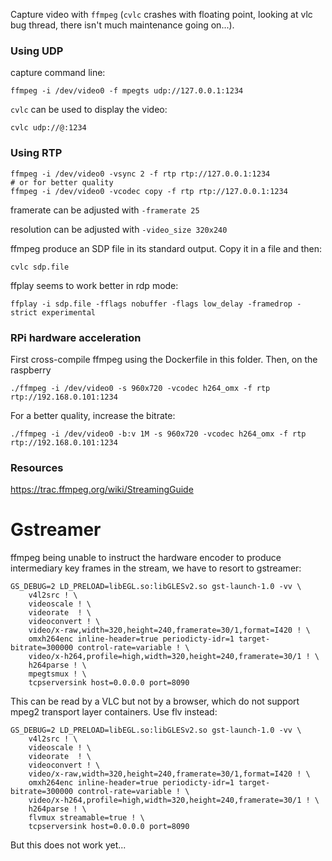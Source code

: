 
Capture video with `ffmpeg` (`cvlc` crashes with floating point, looking at vlc bug
thread, there isn't much maintenance going on...).

### Using UDP

capture command line:
```
ffmpeg -i /dev/video0 -f mpegts udp://127.0.0.1:1234
```

`cvlc` can be used to display the video:
```
cvlc udp://@:1234
```

### Using RTP

```
ffmpeg -i /dev/video0 -vsync 2 -f rtp rtp://127.0.0.1:1234
# or for better quality
ffmpeg -i /dev/video0 -vcodec copy -f rtp rtp://127.0.0.1:1234
```

framerate can be adjusted with `-framerate 25`

resolution can be adjusted with `-video_size 320x240`

ffmpeg produce an SDP file in its standard output. Copy it in a file and then:
```
cvlc sdp.file
```

ffplay seems to work better in rdp mode:
```
ffplay -i sdp.file -fflags nobuffer -flags low_delay -framedrop -strict experimental
```

### RPi hardware acceleration

First cross-compile ffmpeg using the Dockerfile in this folder.
Then, on the raspberry
```
./ffmpeg -i /dev/video0 -s 960x720 -vcodec h264_omx -f rtp rtp://192.168.0.101:1234
```

For a better quality, increase the bitrate:
```
./ffmpeg -i /dev/video0 -b:v 1M -s 960x720 -vcodec h264_omx -f rtp rtp://192.168.0.101:1234
```

### Resources

https://trac.ffmpeg.org/wiki/StreamingGuide

# Gstreamer

ffmpeg being unable to instruct the hardware encoder to produce intermediary key
frames in the stream, we have to resort to gstreamer:
```
GS_DEBUG=2 LD_PRELOAD=libEGL.so:libGLESv2.so gst-launch-1.0 -vv \
    v4l2src ! \
    videoscale ! \
    videorate  ! \
    videoconvert ! \
    video/x-raw,width=320,height=240,framerate=30/1,format=I420 ! \
    omxh264enc inline-header=true periodicty-idr=1 target-bitrate=300000 control-rate=variable ! \
    video/x-h264,profile=high,width=320,height=240,framerate=30/1 ! \
    h264parse ! \
    mpegtsmux ! \
    tcpserversink host=0.0.0.0 port=8090
```

This can be read by a VLC but not by a browser, which do not support mpeg2
transport layer containers. Use flv instead:

```
GS_DEBUG=2 LD_PRELOAD=libEGL.so:libGLESv2.so gst-launch-1.0 -vv \
    v4l2src ! \
    videoscale ! \
    videorate  ! \
    videoconvert ! \
    video/x-raw,width=320,height=240,framerate=30/1,format=I420 ! \
    omxh264enc inline-header=true periodicty-idr=1 target-bitrate=300000 control-rate=variable ! \
    video/x-h264,profile=high,width=320,height=240,framerate=30/1 ! \
    h264parse ! \
    flvmux streamable=true ! \
    tcpserversink host=0.0.0.0 port=8090
```

But this does not work yet...
